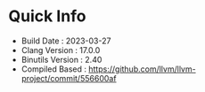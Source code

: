 # Quick Info
* Build Date : 2023-03-27
* Clang Version : 17.0.0
* Binutils Version : 2.40
* Compiled Based : https://github.com/llvm/llvm-project/commit/556600af
